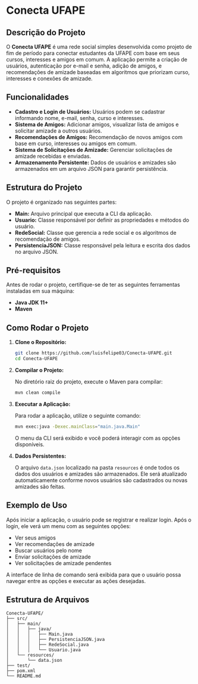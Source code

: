 # Conecta UFAPE

## Descrição do Projeto

O **Conecta UFAPE** é uma rede social simples desenvolvida como projeto de fim de período para conectar estudantes da UFAPE com base em seus cursos, interesses e amigos em comum. A aplicação permite a criação de usuários, autenticação por e-mail e senha, adição de amigos, e recomendações de amizade baseadas em algoritmos que priorizam curso, interesses e conexões de amizade.

## Funcionalidades

- **Cadastro e Login de Usuários:** Usuários podem se cadastrar informando nome, e-mail, senha, curso e interesses.
- **Sistema de Amigos:** Adicionar amigos, visualizar lista de amigos e solicitar amizade a outros usuários.
- **Recomendações de Amigos:** Recomendação de novos amigos com base em curso, interesses ou amigos em comum.
- **Sistema de Solicitações de Amizade:** Gerenciar solicitações de amizade recebidas e enviadas.
- **Armazenamento Persistente:** Dados de usuários e amizades são armazenados em um arquivo JSON para garantir persistência.

## Estrutura do Projeto

O projeto é organizado nas seguintes partes:

- **Main:** Arquivo principal que executa a CLI da aplicação.
- **Usuario:** Classe responsável por definir as propriedades e métodos do usuário.
- **RedeSocial:** Classe que gerencia a rede social e os algoritmos de recomendação de amigos.
- **PersistenciaJSON:** Classe responsável pela leitura e escrita dos dados no arquivo JSON.

## Pré-requisitos

Antes de rodar o projeto, certifique-se de ter as seguintes ferramentas instaladas em sua máquina:

- **Java JDK 11+**
- **Maven**

## Como Rodar o Projeto

1. **Clone o Repositório:**

   ```bash
   git clone https://github.com/luisfelipe03/Conecta-UFAPE.git
   cd Conecta-UFAPE
   ```

2. **Compilar o Projeto:**

   No diretório raiz do projeto, execute o Maven para compilar:

   ```bash
   mvn clean compile
   ```

3. **Executar a Aplicação:**

   Para rodar a aplicação, utilize o seguinte comando:

   ```bash
   mvn exec:java -Dexec.mainClass="main.java.Main"
   ```

   O menu da CLI será exibido e você poderá interagir com as opções disponíveis.

4. **Dados Persistentes:**

   O arquivo `data.json` localizado na pasta `resources` é onde todos os dados dos usuários e amizades são armazenados. Ele será atualizado automaticamente conforme novos usuários são cadastrados ou novas amizades são feitas.

## Exemplo de Uso

Após iniciar a aplicação, o usuário pode se registrar e realizar login. Após o login, ele verá um menu com as seguintes opções:

- Ver seus amigos
- Ver recomendações de amizade
- Buscar usuários pelo nome
- Enviar solicitações de amizade
- Ver solicitações de amizade pendentes

A interface de linha de comando será exibida para que o usuário possa navegar entre as opções e executar as ações desejadas.

## Estrutura de Arquivos

```
Conecta-UFAPE/
├── src/
│   ├── main/
│   │   ├── java/
│   │   │   ├── Main.java
│   │   │   ├── PersistenciaJSON.java
│   │   │   ├── RedeSocial.java
│   │   │   └── Usuario.java
│   └── resources/
│       └── data.json
├── test/
├── pom.xml
└── README.md
```
